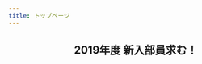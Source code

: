 ```yaml
---
title: トップページ
---
```


<div style="text-align: center;">
<h2>2019年度 新入部員求む！</h2>
</div>

<!--日数カウンター-->
<script type="text/javascript" src="/js/count.js" charset="utf-8"></script>
<br>
